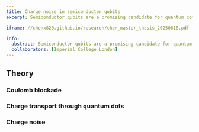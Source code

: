 ```yaml
---
title: Charge noise in semiconductor qubits
excerpt: Semiconductor qubits are a promising candidate for quantum computing, owing to their compatibility with existing semiconductor fabrication techniques, long coherence times, and scalability for large-scale integration. However, building a robust quantum computer with semiconductor spin qubits faces significant challenges, the most pressing being noise—particularly charge noise. To address this critical ssue, it is essential to first study and understand the underlying mechanisms of charge noise.

iframe: //chenx820.github.io/research/chen_master_thesis_20250618.pdf

info:
  abstract: Semiconductor qubits are a promising candidate for quantum computing, owing to their compatibility with existing semiconductor fabrication techniques, long coherence times, and scalability for large-scale integration. However, building a robust quantum computer with semiconductor spin qubits faces significant challenges, the most pressing being noise—particularly charge noise. Charge noise accelerates decoherence, leading to quantum state dephasing caused by external disturbances, which undermines the stability and reliability of qubit operations. To address this critical ssue, it is essential to first study and understand the underlying mechanisms of charge noise.
  collaborators: [Imperial College London]
---
```


## Theory

### Coulomb blockade

### Charge transport through quantum dots

### Charge noise
